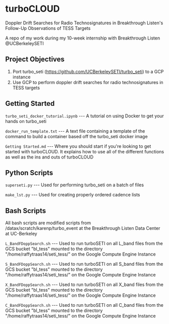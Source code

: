 # turboCLOUD
Doppler Drift Searches for Radio Technosignatures in Breakthrough Listen's Follow-Up Observations of TESS Targets

A repo of my work during my 10-week internship with Breakthrough Listen @UCBerkeleySETI

## Project Objectives
1. Port turbo_seti (https://github.com/UCBerkeleySETI/turbo_seti) to a GCP instance
2. Use GCP to perform doppler drift searches for radio technosignatures in TESS targets

## Getting Started

`turbo_seti_docker_tutorial.ipynb` --- A tutorial on using Docker to get your hands on turbo_seti

`docker_run_template.txt` --- A text file containing a template of the command to build a container based off the turbo_seti docker image 

`Getting Started.md` --- Where you should start if you're looking to get started with turboCLOUD.  It explains how to use all of the different functions as well as the ins and outs of turboCLOUD

## Python Scripts

`superseti.py` --- Used for performing turbo_seti on a batch of files

`make_lst.py`  --- Used for creating properly ordered cadence lists



## Bash Scripts
All bash scripts are modified scripts from /datax/scratch/karenp/turbo_event at the Breakthrough Listen Data Center at UC-Berkeley

`L_BandFDoppSearch.sh` --- Used to run turboSETI on all L_band files from the GCS bucket "bl_tess" mounted to the directory "/home/raffytraas14/seti_tess/" on the Google Compute Engine Instance

`S_BandFDoppSearch.sh` --- Used to run turboSETI on all S_band files from the GCS bucket "bl_tess" mounted to the directory "/home/raffytraas14/seti_tess/" on the Google Compute Engine Instance

`X_BandFDoppSearch.sh` --- Used to run turboSETI on all X_band files from the GCS bucket "bl_tess" mounted to the directory "/home/raffytraas14/seti_tess/" on the Google Compute Engine Instance

`C_BandFDoppSearch.sh` --- Used to run turboSETI on all C_band files from the GCS bucket "bl_tess" mounted to the directory "/home/raffytraas14/seti_tess/" on the Google Compute Engine Instance
